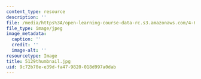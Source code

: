 ```yaml
---
content_type: resource
description: ''
file: /media/https%3A/open-learning-course-data-rc.s3.amazonaws.com/4-614-religious-architecture-and-islamic-cultures-fall-2002/9c72b70ee39dfa479820018d997a0dab_5129thumbnail.jpg
file_type: image/jpeg
image_metadata:
  caption: ''
  credit: ''
  image-alt: ''
resourcetype: Image
title: 5129thumbnail.jpg
uid: 9c72b70e-e39d-fa47-9820-018d997a0dab
---
```

